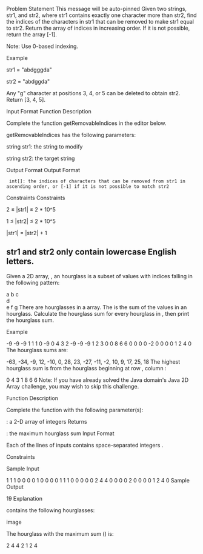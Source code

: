 Problem Statement
This message will be auto-pinned
Given two strings, str1, and str2, where str1 contains exactly one character more than str2, find the indices of the characters in str1 that can be removed to make str1 equal to str2. Return the array of indices in increasing order. If it is not possible, return the array [-1]. 

Note: Use 0-based indexing.

Example

str1 = "abdgggda"

str2 = "abdggda"

Any "g" character at positions 3, 4, or 5 can be deleted to obtain str2. Return [3, 4, 5].

Input Format
Function Description

Complete the function getRemovableIndices in the editor below.

getRemovableIndices has the following parameters:

string str1: the string to modify

string str2: the target string

Output Format
Output Format

     int[]: the indices of characters that can be removed from str1 in ascending order, or [-1] if it is not possible to match str2

Constraints
Constraints

2 ≤ |str1| ≤ 2 * 10^5

1 ≤ |str2| ≤ 2 * 10^5

|str1| = |str2| + 1 

str1 and str2 only contain lowercase English letters.
---------------------
Given a  2D array, , an hourglass is a subset of values with indices falling in the following pattern:

a b c  
  d  
e f g
There are  hourglasses in a  array. The  is the sum of the values in an hourglass. Calculate the hourglass sum for every hourglass in , then print the  hourglass sum.

Example


-9 -9 -9  1 1 1 
 0 -9  0  4 3 2
-9 -9 -9  1 2 3
 0  0  8  6 6 0
 0  0  0 -2 0 0
 0  0  1  2 4 0
The  hourglass sums are:

-63, -34, -9, 12, 
-10,   0, 28, 23, 
-27, -11, -2, 10, 
  9,  17, 25, 18
The highest hourglass sum is  from the hourglass beginning at row , column :

0 4 3
  1
8 6 6
Note: If you have already solved the Java domain's Java 2D Array challenge, you may wish to skip this challenge.

Function Description

Complete the function  with the following parameter(s):

: a 2-D array of integers
Returns

: the maximum hourglass sum
Input Format

Each of the  lines of inputs  contains  space-separated integers .

Constraints

Sample Input

1 1 1 0 0 0
0 1 0 0 0 0
1 1 1 0 0 0
0 0 2 4 4 0
0 0 0 2 0 0
0 0 1 2 4 0
Sample Output

19
Explanation

 contains the following hourglasses:

image

The hourglass with the maximum sum () is:

2 4 4
  2
1 2 4
